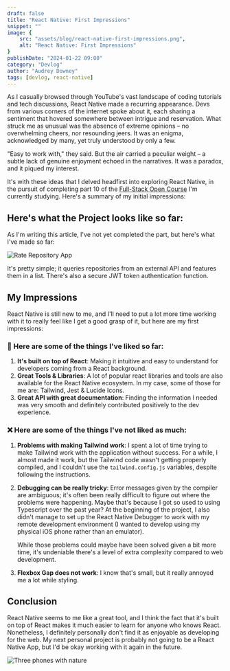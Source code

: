```yaml
---
draft: false
title: "React Native: First Impressions"
snippet: ""
image: {
    src: "assets/blog/react-native-first-impressions.png",
    alt: "React Native: First Impressions"
}
publishDate: "2024-01-22 09:00"
category: "Devlog"
author: "Audrey Downey"
tags: [devlog, react-native]
---
```


As I casually browsed through YouTube's vast landscape of coding tutorials and tech discussions, React Native made a recurring appearance. Devs from various corners of the internet spoke about it, each sharing a sentiment that hovered somewhere between intrigue and reservation. What struck me as unusual was the absence of extreme opinions – no overwhelming cheers, nor resounding jeers. It was an enigma, acknowledged by many, yet truly understood by only a few.

"Easy to work with," they said. But the air carried a peculiar weight – a subtle lack of genuine enjoyment echoed in the narratives. It was a paradox, and it piqued my interest.

It's with these ideas that I delved headfirst into exploring React Native, in the pursuit of completing part 10 of the [Full-Stack Open Course](https://fullstackopen.com/) I'm currently studying. Here's a summary of my initial impressions:


## Here's what the Project looks like so far:

As I'm writing this article, I've not yet completed the part, but here's what I've made so far:

![Rate Repository App](https://media.discordapp.net/attachments/1198228623719669830/1199119314914115604/ezgif-1-1bc17c8304.gif?ex=65c161e3&is=65aeece3&hm=e1c33a8183442513be0df36dd4f9719606c1f7914dcee5d4c05cd327772f14dd&=&width=310&height=670)

It's pretty simple; it queries repositories from an external API and features them in a list. There's also a secure JWT token authentication function.

## My Impressions

React Native is still new to me, and I'll need to put a lot more time working with it to really feel like I get a good grasp of it, but here are my first impressions:

### 💙 Here are some of the things I've liked so far:

1. **It's built on top of React**: Making it intuitive and easy to understand for developers coming from a React background.
2. **Great Tools & Libraries**: A lot of popular react libraries and tools are also available for the React Native ecosystem. In my case, some of those for me are: Tailwind, Jest & Lucide Icons.
3. **Great API with great documentation**: Finding the information I needed was very smooth and definitely contributed positively to the dev experience.

### ❌ Here are some of the things I've not liked as much:

1. **Problems with making Tailwind work**: I spent a lot of time trying to make Tailwind work with the application without success. For a while, I almost made it work, but the Tailwind code wasn't getting properly compiled, and I couldn't use the `tailwind.config.js` variables, despite following the instructions.

2. **Debugging can be really tricky**: Error messages given by the compiler are ambiguous; it's often been really difficult to figure out where the problems were happening. Maybe that's because I got so used to using Typescript over the past year? At the beginning of the project, I also didn't manage to set up the React Native Debugger to work with my remote development environment (I wanted to develop using my physical iOS phone rather than an emulator).

   While those problems could maybe have been solved given a bit more time, it's undeniable there's a level of extra complexity compared to web development.

3. **Flexbox Gap does not work**: I know that's small, but it really annoyed me a lot while styling.

## Conclusion

React Native seems to me like a great tool, and I think the fact that it's built on top of React makes it much easier to learn for anyone who knows React. Nonetheless, I definitely personally don't find it as enjoyable as developing for the web. My next personal project is probably not going to be a React Native App, but I'd be okay working with it again in the future.

![Three phones with nature](https://cdn.midjourney.com/c052f0a8-ce79-4bb7-9d59-d273fd8f1bd6/0_1.webp)

